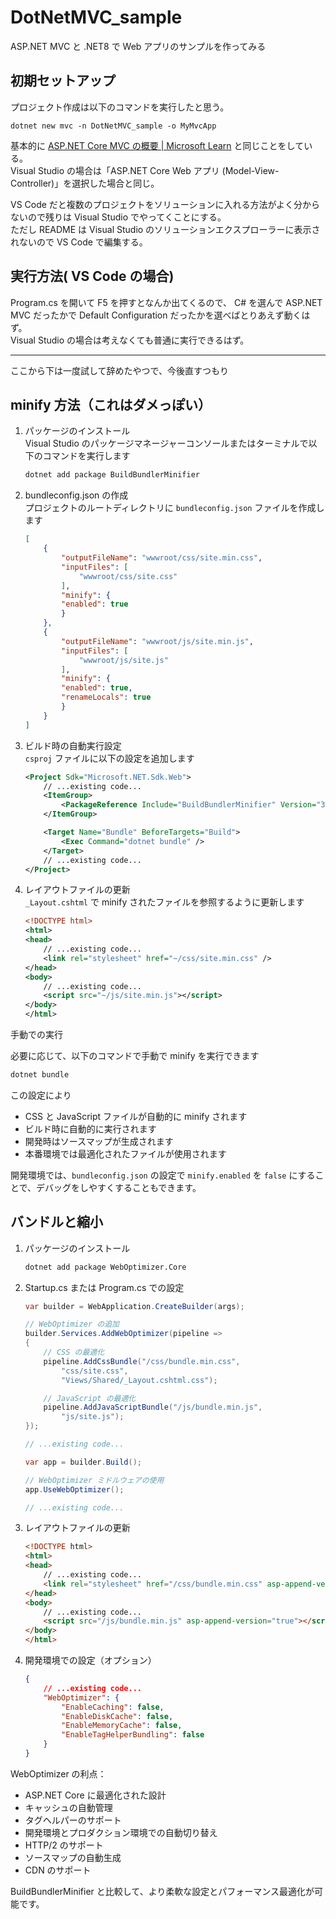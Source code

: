 # DotNetMVC_sample

ASP.NET MVC と .NET8 で Web アプリのサンプルを作ってみる

## 初期セットアップ

プロジェクト作成は以下のコマンドを実行したと思う。
```console
dotnet new mvc -n DotNetMVC_sample -o MyMvcApp
```
基本的に [ASP.NET Core MVC の概要 | Microsoft Learn](https://learn.microsoft.com/ja-jp/aspnet/core/tutorials/first-mvc-app/start-mvc?view=aspnetcore-8.0&tabs=visual-studio) と同じことをしている。  
Visual Studio の場合は「ASP.NET Core Web アプリ (Model-View-Controller)」を選択した場合と同じ。

VS Code だと複数のプロジェクトをソリューションに入れる方法がよく分からないので残りは Visual Studio でやってくことにする。  
ただし README は Visual Studio のソリューションエクスプローラーに表示されないので VS Code で編集する。

## 実行方法( VS Code の場合)

Program.cs を開いて F5 を押すとなんか出てくるので、 C# を選んで ASP.NET MVC だったかで Default Configuration だったかを選べばとりあえず動くはず。  
Visual Studio の場合は考えなくても普通に実行できるはず。

---

ここから下は一度試して辞めたやつで、今後直すつもり

## minify 方法（これはダメっぽい）

1. パッケージのインストール  
    Visual Studio のパッケージマネージャーコンソールまたはターミナルで以下のコマンドを実行します
    ```sh
    dotnet add package BuildBundlerMinifier
    ```
2. bundleconfig.json の作成  
    プロジェクトのルートディレクトリに `bundleconfig.json` ファイルを作成します
    ```json
    [
        {
            "outputFileName": "wwwroot/css/site.min.css",
            "inputFiles": [
                "wwwroot/css/site.css"
            ],
            "minify": {
            "enabled": true
            }
        },
        {
            "outputFileName": "wwwroot/js/site.min.js",
            "inputFiles": [
                "wwwroot/js/site.js"
            ],
            "minify": {
            "enabled": true,
            "renameLocals": true
            }
        }
    ]
    ```
3. ビルド時の自動実行設定  
    `csproj` ファイルに以下の設定を追加します
    ```xml
    <Project Sdk="Microsoft.NET.Sdk.Web">
        // ...existing code...
        <ItemGroup>
            <PackageReference Include="BuildBundlerMinifier" Version="3.2.449" />
        </ItemGroup>

        <Target Name="Bundle" BeforeTargets="Build">
            <Exec Command="dotnet bundle" />
        </Target>
        // ...existing code...
    </Project>
    ```
4. レイアウトファイルの更新  
    `_Layout.cshtml` で minify されたファイルを参照するように更新します
    ```xml
    <!DOCTYPE html>
    <html>
    <head>
        // ...existing code...
        <link rel="stylesheet" href="~/css/site.min.css" />
    </head>
    <body>
        // ...existing code...
        <script src="~/js/site.min.js"></script>
    </body>
    </html>
    ```

手動での実行

必要に応じて、以下のコマンドで手動で minify を実行できます
```sh
dotnet bundle
```

この設定により

- CSS と JavaScript ファイルが自動的に minify されます
- ビルド時に自動的に実行されます
- 開発時はソースマップが生成されます
- 本番環境では最適化されたファイルが使用されます

開発環境では、`bundleconfig.json` の設定で `minify.enabled` を `false` にすることで、デバッグをしやすくすることもできます。

## バンドルと縮小

1. パッケージのインストール
    ```sh
    dotnet add package WebOptimizer.Core
    ```
2. Startup.cs または Program.cs での設定
    ```cs
    var builder = WebApplication.CreateBuilder(args);

    // WebOptimizer の追加
    builder.Services.AddWebOptimizer(pipeline =>
    {
        // CSS の最適化
        pipeline.AddCssBundle("/css/bundle.min.css", 
            "css/site.css",
            "Views/Shared/_Layout.cshtml.css");

        // JavaScript の最適化
        pipeline.AddJavaScriptBundle("/js/bundle.min.js",
            "js/site.js");
    });

    // ...existing code...

    var app = builder.Build();

    // WebOptimizer ミドルウェアの使用
    app.UseWebOptimizer();

    // ...existing code...
    ```
3. レイアウトファイルの更新
    ```html
    <!DOCTYPE html>
    <html>
    <head>
        // ...existing code...
        <link rel="stylesheet" href="/css/bundle.min.css" asp-append-version="true" />
    </head>
    <body>
        // ...existing code...
        <script src="/js/bundle.min.js" asp-append-version="true"></script>
    </body>
    </html>
    ```
4. 開発環境での設定（オプション）
    ```json
    {
        // ...existing code...
        "WebOptimizer": {
            "EnableCaching": false,
            "EnableDiskCache": false,
            "EnableMemoryCache": false,
            "EnableTagHelperBundling": false
        }
    }
    ```

WebOptimizer の利点：

- ASP.NET Core に最適化された設計
- キャッシュの自動管理
- タグヘルパーのサポート
- 開発環境とプロダクション環境での自動切り替え
- HTTP/2 のサポート
- ソースマップの自動生成
- CDN のサポート

BuildBundlerMinifier と比較して、より柔軟な設定とパフォーマンス最適化が可能です。
